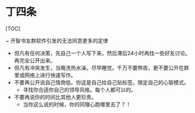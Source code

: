 # 丁四条
[TOC]

~ 开智书友群软件引发的无法同意更多的定律



+ 但凡有任何决策，先自己一个人写下来。然后滞后24小时再找一些好友讨论。再完全公开出来。
+ 但凡有冲突发生，当晚洗热水澡，尽早睡觉。千万不要熬夜，更不要公开在群里或网络上进行快速写作。
+ 不要再公开说自己情商低。你这是自己给自己贴标签。限定自己的心智模式。
  - 寻找你合适你自己的领导风格。每个人都可以的。
+ 不要再说你的时间比其他人更珍贵。
  - 当你这么说的时候，你的同理心跑哪里去了？！


